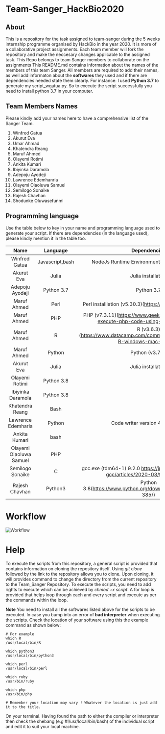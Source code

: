 # Team-Sanger_HackBio2020

## About
This is a repository for the task assigned to team-sanger during the 5 weeks internship programme organised by HackBio in the year 2020. It is more of a collaborative project assignments. Each team member will fork the repository and make the neccesary changes applicable to the assigned task. 
This Repo belongs to team Sanger members to collaborate on the assignments
This README.md contains information about the names of the members of this team Sanger. All members are required to add their names, as well add informaton about the **softwares** they used and if there are dependencies needed state them clearly.
For instance: I used **Python 3.7** to generate my script_wgatua.py. So to execute the script successfully you need to install python 3.7 in your computer. 

## Team Members Names
Please kindly add your names here to have a comprehensive list of the Sanger Team.

1. Winfred Gatua
2. Akurut Eva
3. Umar Ahmad
4. Khatendra Reang
5. Maruf Ahmed
6. Olayemi Rotimi
7. Ankita Kumari
8. Ibiyinka Daramola
9. Adepoju Ayodeji
10. Lawrence Edemhanria
11. Olayemi Olaoluwa Samuel
12. Semilogo Sonaike
13. Rajesh Chavhan
14. Shodunke Oluwasefunmi
## Programming language

Use the table below to key in your name and programming language used to generate your script. If there are dependencies (in the language used), please kindly mention it in the table too. 

|      Name     |  Language  | Dependencies |
|:-------------:|:----------:|:------------:|
| Winfred Gatua | Javascript,bash |  NodeJs Runtime Environment Download,[nodelink](https://nodejs.org/en/download/) |
| Akurut Eva    |Julia       |  Julia installation  |
|Adepoju Ayodeji| Python 3.7 | Python 3.7  
|  Maruf Ahmed  |      Perl     |       Perl installlation (v5.30.3)(https://www.perl.org/get.html)      |
|  Maruf Ahmed  |      PHP     |       PHP (v7.3.11)(https://www.geeksforgeeks.org/how-to-execute-php-code-using-command-line/)      |
|  Maruf Ahmed  |      R     |       R (v3.6.3)(https://www.datacamp.com/community/tutorials/installing-R-windows-mac-ubuntu)      |
|  Maruf Ahmed  |      Python     |      Python (v3.7.7)      |
| Akurut Eva    |Julia       |  Julia installation      |
| Olayemi Rotimi| Python 3.8
|  Ibiyinka Daramola        |  Python 3.8             | 
| Khatendra Reang|        Bash |
|Lawrence Edemharia|Python|Code writer version 4.1 Build 39
|Ankita Kumari | bash
|Olayemi Olaoluwa Samuel | PHP  
|Semilogo Sonaike|C|gcc.exe (tdm64-1) 9.2.0 https://jmeubank.github.io/tdm-gcc/articles/2020-03/9.2.0-release|
| Rajesh Chavhan | Python3 | Python 3.8(https://www.python.org/downloads/release/python-385/)
# Workflow
![Workflow](https://github.com/winfrednyoroka/TeamSanger_HackBio2020/blob/master/Flowchart.png)


# Help
To execute the scripts from this repository, a general script is provided that contains information on cloning the repository itself. Using *git clone* followed by the link to the repository allows you to clone. Upon cloning, it will provides command to change the directory from the current repository to the Team_Sanger Repository. To execute the scripts, you need to add rights to execute which can be achieved by *chmod +x script*. A for loop is provided that helps loop through each and every script and execute as per the commands within the loop. 

**Note**
You need to install all the softwares listed above for the scripts to be executed. 
In case you bump into an error of **bad interpreter** when executing the scripts. Check the location of your software using this the example command as shown below:

```
# For example
which R
/usr/local/bin/R

which python3
/usr/local/bin/python3

which perl
/usr/local/bin/perl

which ruby
/usr/bin/ruby

which php
/usr/bin/php

# Remember your location may vary ! Whatever the location is just add it to the title.
```

On your terminal. Having found the path to either the compiler or interpreter then check the shebang (e.g #!/usr/local/bin/bash) of the individual script and edit it to suit your local machine.
